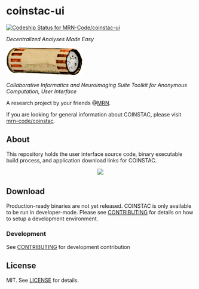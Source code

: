 # coinstac-ui

[ ![Codeship Status for MRN-Code/coinstac-ui](https://codeship.com/projects/c103f910-09d2-0134-7828-0ed96050b2d1/status?branch=master)](https://codeship.com/projects/155385)

_Decentralized Analyses Made Easy_

<img src="https://raw.githubusercontent.com/MRN-Code/coinstac/master/img/coinstac.png" height="75px">

_Collaborative Informatics and Neuroimaging Suite Toolkit for Anonymous Computation, User Interface_

A research project by your friends @[MRN](http://www.mrn.org/).

If you are looking for general information about COINSTAC, please visit [mrn-code/coinstac](https://github.com/mrn-code/coinstac).


## About

This repository holds the user interface source code, binary executable build process, and application download links for COINSTAC.

<center><img width="400px" src="https://raw.githubusercontent.com/MRN-Code/coinstac/master/packages/coinstac-ui/img/basic-ui.png" /></center>


## Download

Production-ready binaries are not yet released. COINSTAC is only available to be run in developer-mode. Please see [CONTRIBUTING](./CONTRIBUTING.md) for details on how to setup a development environment.

### Development

See [CONTRIBUTING](./CONTRIBUTING.md) for development contribution

## License

MIT. See [LICENSE](./LICENSE) for details.
